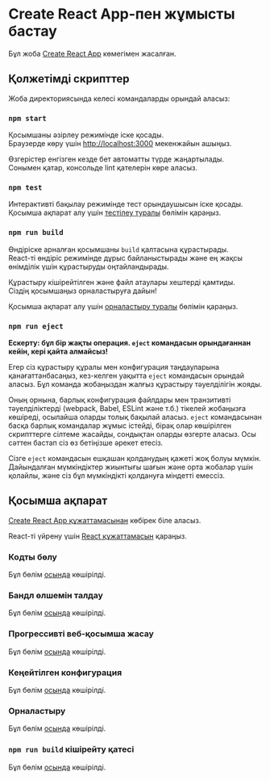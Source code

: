 # Create React App-пен жұмысты бастау

Бұл жоба [Create React App](https://github.com/facebook/create-react-app) көмегімен жасалған.

## Қолжетімді скрипттер

Жоба директориясында келесі командаларды орындай аласыз:

### `npm start`

Қосымшаны әзірлеу режимінде іске қосады.\
Браузерде көру үшін [http://localhost:3000](http://localhost:3000) мекенжайын ашыңыз.

Өзгерістер енгізген кезде бет автоматты түрде жаңартылады.\
Сонымен қатар, консольде lint қателерін көре аласыз.

### `npm test`

Интерактивті бақылау режимінде тест орындаушысын іске қосады.\
Қосымша ақпарат алу үшін [тестілеу туралы](https://facebook.github.io/create-react-app/docs/running-tests) бөлімін қараңыз.

### `npm run build`

Өндіріске арналған қосымшаны `build` қалтасына құрастырады.\
React-ті өндіріс режимінде дұрыс байланыстырады және ең жақсы өнімділік үшін құрастыруды оңтайландырады.

Құрастыру кішірейтілген және файл атаулары хештерді қамтиды.\
Сіздің қосымшаңыз орналастыруға дайын!

Қосымша ақпарат алу үшін [орналастыру туралы](https://facebook.github.io/create-react-app/docs/deployment) бөлімін қараңыз.

### `npm run eject`

**Ескерту: бұл бір жақты операция. `eject` командасын орындағаннан кейін, кері қайта алмайсыз!**

Егер сіз құрастыру құралы мен конфигурация таңдауларына қанағаттанбасаңыз, кез-келген уақытта `eject` командасын орындай аласыз. Бұл команда жобаңыздан жалғыз құрастыру тәуелділігін жояды.

Оның орнына, барлық конфигурация файлдары мен транзитивті тәуелділіктерді (webpack, Babel, ESLint және т.б.) тікелей жобаңызға көшіреді, осылайша оларды толық бақылай аласыз. `eject` командасынан басқа барлық командалар жұмыс істейді, бірақ олар көшірілген скрипттерге сілтеме жасайды, сондықтан оларды өзгерте аласыз. Осы сәттен бастап сіз өз бетіңізше әрекет етесіз.

Сізге `eject` командасын ешқашан қолданудың қажеті жоқ болуы мүмкін. Дайындалған мүмкіндіктер жиынтығы шағын және орта жобалар үшін қолайлы, және сіз бұл мүмкіндікті қолдануға міндетті емессіз.

## Қосымша ақпарат

[Create React App құжаттамасынан](https://facebook.github.io/create-react-app/docs/getting-started) көбірек біле аласыз.

React-ті үйрену үшін [React құжаттамасын](https://reactjs.org/) қараңыз.

### Кодты бөлу

Бұл бөлім [осында](https://facebook.github.io/create-react-app/docs/code-splitting) көшірілді.

### Бандл өлшемін талдау

Бұл бөлім [осында](https://facebook.github.io/create-react-app/docs/analyzing-the-bundle-size) көшірілді.

### Прогрессивті веб-қосымша жасау

Бұл бөлім [осында](https://facebook.github.io/create-react-app/docs/making-a-progressive-web-app) көшірілді.

### Кеңейтілген конфигурация

Бұл бөлім [осында](https://facebook.github.io/create-react-app/docs/advanced-configuration) көшірілді.

### Орналастыру

Бұл бөлім [осында](https://facebook.github.io/create-react-app/docs/deployment) көшірілді.

### `npm run build` кішірейту қатесі

Бұл бөлім [осында](https://facebook.github.io/create-react-app/docs/troubleshooting#npm-run-build-fails-to-minify) көшірілді.
